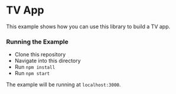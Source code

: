 # TV App

This example shows how you can use this library to build a TV app.

### Running the Example

- Clone this repository
- Navigate into this directory
- Run `npm install`
- Run `npm start`

The example will be running at `localhost:3000`.
